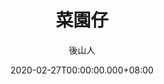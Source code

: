 ---
issue: 366
title: 菜園仔
author: 後山人
date: 2020-02-27T00:00:00.000+08:00
topic: 生活
difficulty: 1
wikidata: Q131449165
wikidata_link: https://www.wikidata.org/wiki/Q131449165
---